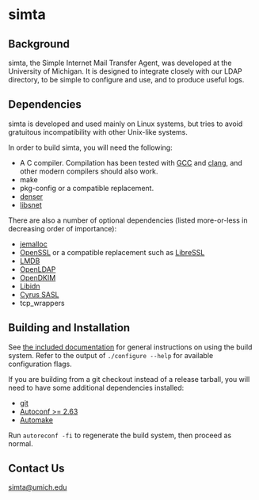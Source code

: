simta
=====

Background
----------

simta, the Simple Internet Mail Transfer Agent, was developed at the
University of Michigan. It is designed to integrate closely with our
LDAP directory, to be simple to configure and use, and to produce
useful logs.

Dependencies
------------

simta is developed and used mainly on Linux systems, but tries to
avoid gratuitous incompatibility with other Unix-like systems.

In order to build simta, you will need the following:

* A C compiler. Compilation has been tested with [GCC](https://gcc.gnu.org/)
  and [clang](http://clang.llvm.org/), and other modern compilers should
  also work.
* make
* pkg-config or a compatible replacement.
* [denser](https://github.com/simta/denser)
* [libsnet](https://github.com/simta/libsnet)

There are also a number of optional dependencies (listed more-or-less in
decreasing order of importance):

* [jemalloc](http://www.canonware.com/jemalloc/)
* [OpenSSL](https://openssl.org/) or a compatible replacement such as
  [LibreSSL](http://www.libressl.org/)
* [LMDB](http://symas.com/mdb/)
* [OpenLDAP](http://www.openldap.org/)
* [OpenDKIM](http://www.opendkim.org/)
* [Libidn](http://www.gnu.org/software/libidn/)
* [Cyrus SASL](http://asg.web.cmu.edu/sasl/)
* tcp_wrappers


Building and Installation
-------------------------

See [the included documentation](INSTALL) for general instructions on
using the build system. Refer to the output of `./configure --help`
for available configuration flags.

If you are building from a git checkout instead of a release tarball,
you will need to have some additional dependencies installed:

* [git](https://git-scm.com/)
* [Autoconf >= 2.63](https://www.gnu.org/software/autoconf/)
* [Automake](https://www.gnu.org/software/automake/)

Run `autoreconf -fi` to regenerate the build system, then proceed as normal.

Contact Us
----------

<simta@umich.edu>
